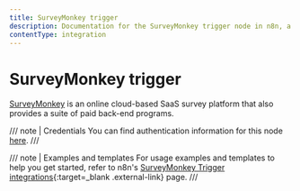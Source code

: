 ```yaml
---
title: SurveyMonkey trigger
description: Documentation for the SurveyMonkey trigger node in n8n, a workflow automation platform. Includes details of operations and configuration, and links to examples and credentials information.
contentType: integration
---
```


# SurveyMonkey trigger

[SurveyMonkey](https://www.surveymonkey.com/) is an online cloud-based SaaS survey platform that also provides a suite of paid back-end programs.

/// note | Credentials
You can find authentication information for this node [here](/integrations/builtin/credentials/surveymonkey/).
///

///  note  | Examples and templates
For usage examples and templates to help you get started, refer to n8n's [SurveyMonkey Trigger integrations](https://n8n.io/integrations/surveymonkey-trigger/){:target=_blank .external-link} page.
///
